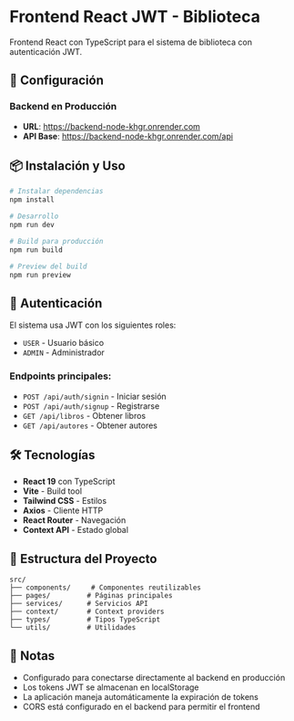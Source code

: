 # Frontend React JWT - Biblioteca

Frontend React con TypeScript para el sistema de biblioteca con autenticación JWT.

## 🚀 Configuración

### Backend en Producción
- **URL**: https://backend-node-khgr.onrender.com
- **API Base**: https://backend-node-khgr.onrender.com/api

## 📦 Instalación y Uso

```bash
# Instalar dependencias
npm install

# Desarrollo
npm run dev

# Build para producción
npm run build

# Preview del build
npm run preview
```

## 🔐 Autenticación

El sistema usa JWT con los siguientes roles:
- `USER` - Usuario básico
- `ADMIN` - Administrador

### Endpoints principales:
- `POST /api/auth/signin` - Iniciar sesión
- `POST /api/auth/signup` - Registrarse
- `GET /api/libros` - Obtener libros
- `GET /api/autores` - Obtener autores

## 🛠️ Tecnologías

- **React 19** con TypeScript
- **Vite** - Build tool
- **Tailwind CSS** - Estilos
- **Axios** - Cliente HTTP
- **React Router** - Navegación
- **Context API** - Estado global

## 📁 Estructura del Proyecto

```
src/
├── components/     # Componentes reutilizables
├── pages/         # Páginas principales
├── services/      # Servicios API
├── context/       # Context providers
├── types/         # Tipos TypeScript
└── utils/         # Utilidades
```

## 📝 Notas

- Configurado para conectarse directamente al backend en producción
- Los tokens JWT se almacenan en localStorage
- La aplicación maneja automáticamente la expiración de tokens
- CORS está configurado en el backend para permitir el frontend